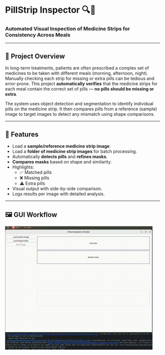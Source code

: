 # PillStrip Inspector 🔍💊

### Automated Visual Inspection of Medicine Strips for Consistency Across Meals

---

## 📌 Project Overview

In long-term treatments, patients are often prescribed a complex set of medicines to be taken with different meals (morning, afternoon, night). Manually checking each strip for missing or extra pills can be tedious and error-prone. This project **automatically verifies** that the medicine strips for each meal contain the correct set of pills — **no pills should be missing or extra**.

The system uses object detection and segmentation to identify individual pills on the medicine strip. It then compares pills from a reference (sample) image to target images to detect any mismatch using shape comparisons.

---

## 🎯 Features

- Load a **sample/reference medicine strip image**.
- Load a **folder of medicine strip images** for batch processing.
- Automatically **detects pills** and **refines masks**.
- **Compares masks** based on shape and similarity.
- Highlights:
  - ✅ Matched pills
  - ❌ Missing pills
  - ⚠️ Extra pills
- Visual output with side-by-side comparison.
- Logs results per image with detailed analysis.

---

<!-- ## 🧠 Methodology

### 1. **Preprocessing**
- Crop and resize input images to focus on the area containing pills.
- Convert to RGB for model compatibility.

### 2. **Object Detection**
- Use **YOLOv8** (`last.pt`) to detect approximate pill locations.

### 3. **Segmentation**
- Use **SAM (Segment Anything)** to generate precise pill masks using detected centers from YOLO boxes.

### 4. **Refinement & Filtering**
- Masks are filtered using IoU to eliminate duplicates.
  
### 5. **Comparison Strategy**
- Each sample mask is compared with target image masks using:
  - **Shape Matching** (`cv2.matchShapes`)
  - **Color Similarity** (mean color difference in BGR space)
- Thresholds:
  - Shape similarity: `threshold < 0.15`
  - Color difference: `threshold < 65`

### 6. **Reporting**
- Visual and text-based feedback:
  - Green contours: matched pills
  - Red contours: extra pills
  - Sample image contours: yellow
- Log reports missing, extra, or successful matching. -->



## 🖼 GUI Workflow

![Demo](stripe.gif)



